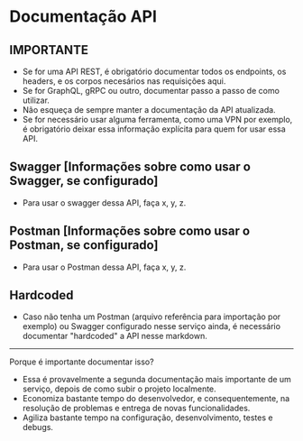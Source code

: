 # Documentação API

## IMPORTANTE

- Se for uma API REST, é obrigatório documentar todos os endpoints, os headers, e os corpos necesários nas requisições aqui.
- Se for GraphQL, gRPC ou outro, documentar passo a passo de como utilizar.
- Não esqueça de sempre manter a documentação da API atualizada.
- Se for necessário usar alguma ferramenta, como uma VPN por exemplo, é obrigatório deixar essa informação explícita para quem for usar essa API.

## Swagger [Informações sobre como usar o Swagger, se configurado]

- Para usar o swagger dessa API, faça x, y, z.

## Postman [Informações sobre como usar o Postman, se configurado]

- Para usar o Postman dessa API, faça x, y, z.

## Hardcoded

- Caso não tenha um Postman (arquivo referência para importação por exemplo) ou Swagger configurado nesse serviço ainda, é necessário documentar "hardcoded" a API nesse markdown.

---
Porque é importante documentar isso?

- Essa é provavelmente a segunda documentação mais importante de um serviço, depois de como subir o projeto localmente.
- Economiza bastante tempo do desenvolvedor, e consequentemente, na resolução de problemas e entrega de novas funcionalidades.
- Agiliza bastante tempo na configuração, desenvolvimento, testes e debugs.
